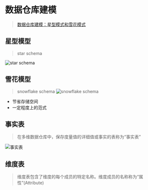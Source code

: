 # 数据仓库建模
>[数据仓库建模：星型模式和雪花模式](https://blog.csdn.net/zy_zhengyang/article/details/79024426)
## 星型模型
> star schema

![star schema](https://images0.cnblogs.com/blog/684470/201410/262001252934202.png)

## 雪花模型
> snowflake schema
![snowflake schema](https://images0.cnblogs.com/blog/684470/201410/262001583558033.png)
- 节省存储空间
- 一定程度上的范式  

## 事实表
> 在多维数据仓库中，保存度量值的详细值或事实的表称为“事实表”

![事实表](https://img-hacketyu.oss-cn-shenzhen.aliyuncs.com/note/20190912165604227_24634.png)

## 维度表
> 维度表包含了维度的每个成员的特定名称。维度成员的名称称为“属性”(Attribute)
